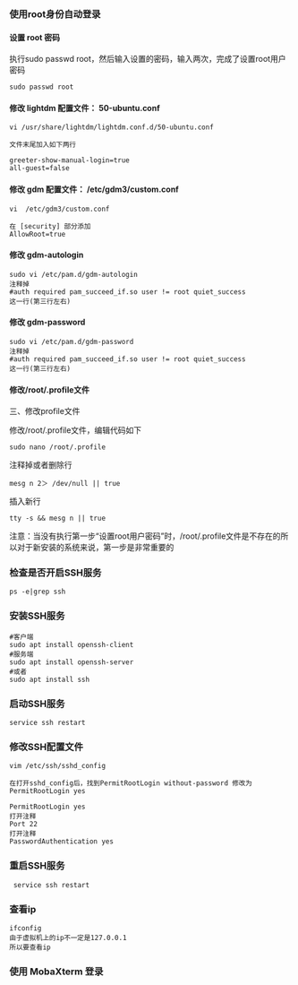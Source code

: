### 使用root身份自动登录

#### 设置 root 密码

执行sudo passwd root，然后输入设置的密码，输入两次，完成了设置root用户密码

```shell
sudo passwd root

```

#### 修改 lightdm 配置文件： 50-ubuntu.conf

```shell
vi /usr/share/lightdm/lightdm.conf.d/50-ubuntu.conf

文件末尾加入如下两行

greeter-show-manual-login=true
all-guest=false

```

#### 修改 gdm 配置文件：   /etc/gdm3/custom.conf

```shell
vi  /etc/gdm3/custom.conf

在 [security] 部分添加
AllowRoot=true
```



#### 修改 gdm-autologin 

```shell
sudo vi /etc/pam.d/gdm-autologin 
注释掉
#auth required pam_succeed_if.so user != root quiet_success
这一行(第三行左右)
```

#### 修改  gdm-password

```shell
sudo vi /etc/pam.d/gdm-password
注释掉 
#auth required pam_succeed_if.so user != root quiet_success
这一行(第三行左右)
```



#### 修改/root/.profile文件

三、修改profile文件

修改/root/.profile文件，编辑代码如下

```text
sudo nano /root/.profile
```

注释掉或者删除行

```text
mesg n 2＞ /dev/null || true
```

插入新行

```text
tty -s && mesg n || true
```

注意：当没有执行第一步“设置root用户密码”时，/root/.profile文件是不存在的所以对于新安装的系统来说，第一步是非常重要的



### 检查是否开启SSH服务 

```shell
ps -e|grep ssh
```



### 安装SSH服务

```shell
#客户端
sudo apt install openssh-client
#服务端
sudo apt install openssh-server
#或者
sudo apt install ssh
```



### 启动SSH服务 

```shell
service ssh restart
```



### 修改SSH配置文件 

```shell
vim /etc/ssh/sshd_config

在打开sshd_config后，找到PermitRootLogin without-password 修改为PermitRootLogin yes

PermitRootLogin yes
打开注释
Port 22
打开注释
PasswordAuthentication yes

```



### 重启SSH服务

```shell
 service ssh restart
```





### 查看ip

```
ifconfig
由于虚拟机上的ip不一定是127.0.0.1
所以要查看ip
```



### 使用 MobaXterm 登录